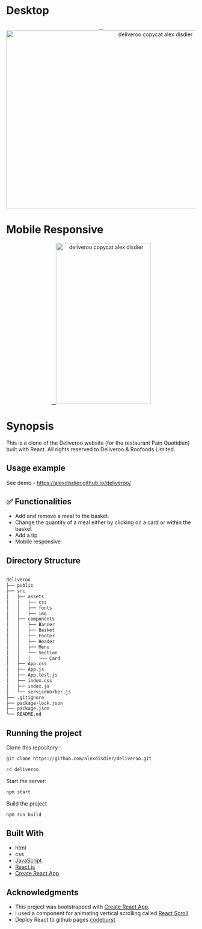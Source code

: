 # Desktop

<p align="center" >
   <a href="https://alexdisdier.github.io/deliveroo/">
    <img alt="deliveroo copycat alex disdier" src="https://res.cloudinary.com/dvrkxmxkw/image/upload/v1552167018/github-screenshot-gif/deliveroo-desktop.gif" width="778" height="473" />
 </a>

# Mobile Responsive

 <p align="center" >
   <a href="https://alexdisdier.github.io/deliveroo/">
    <img alt="deliveroo copycat alex disdier" src="https://res.cloudinary.com/dvrkxmxkw/image/upload/v1552167249/github-screenshot-gif/deliveroo-mobile.gif" width="252" height="427" />
 </a>

# Synopsis

This is a clone of the Deliveroo website (for the restaurant Pain Quotidien) built with React. All rights reserved to Deliveroo & Roofoods Limited.

## Usage example

See demo - https://alexdisdier.github.io/deliveroo/

## ✅ Functionalities

- Add and remove a meal to the basket.
- Change the quantity of a meal either by clicking on a card or within the basket
- Add a tip
- Mobile responsive

## Directory Structure

```bash

deliveroo
├── public
├── src
│   ├── assets
│   │   ├── css
│   │   ├── fonts
│   │   ├── img
│   ├── components
│   │   ├── Banner
│   │   ├── Basket
│   │   ├── Footer
│   │   ├── Header
│   │   ├── Menu
│   │   └── Section
│   │   │   └── Card
│   ├── App.css
│   ├── App.js
│   ├── App.test.js
│   ├── index.css
│   ├── index.js
│   └── serviceWorker.js
├── .gitignore
├── package-lock.json
├── package.json
└── README.md

```

## Running the project

Clone this repository :

```bash
git clone https://github.com/alexdisdier/deliveroo.git

cd deliveroo
```

Start the server:

```bash
npm start
```

Build the project

```bash
npm run build
```

## Built With

- html
- css
- [JavaScript](https://developer.mozilla.org/bm/docs/Web/JavaScript)
- [React.js](https://reactjs.org/docs/hello-world.html)
- [Create React App](https://facebook.github.io/create-react-app/docs/getting-started)

## Acknowledgments

- This project was bootstrapped with [Create React App](https://github.com/facebook/create-react-app).
- I used a component for animating vertical scrolling called [React Scroll](https://www.npmjs.com/package/react-scroll)
- Deploy React to github pages [codeburst](https://codeburst.io/deploy-react-to-github-pages-to-create-an-amazing-website-42d8b09cd4d)
